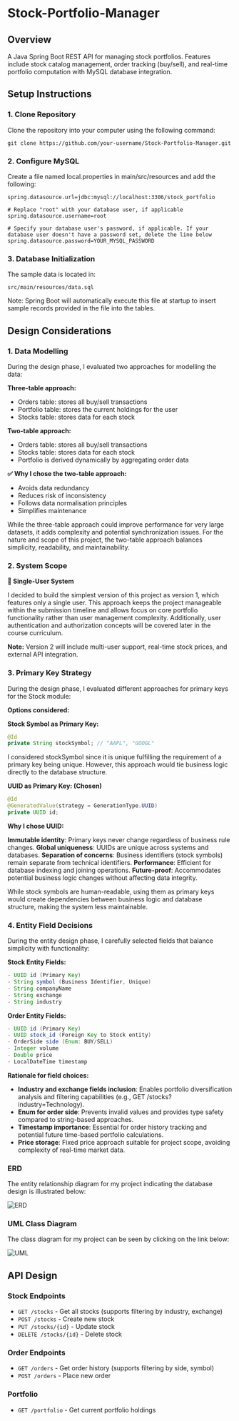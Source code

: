 # Stock-Portfolio-Manager
## Overview
A Java Spring Boot REST API for managing stock portfolios. Features include stock catalog management, order tracking (buy/sell), and real-time portfolio computation with MySQL database integration.

## Setup Instructions

### 1. Clone Repository

Clone the repository into your computer using the following command: 
```
git clone https://github.com/your-username/Stock-Portfolio-Manager.git
```
### 2. Configure MySQL
Create a file named local.properties in main/src/resources and add the following:
```
spring.datasource.url=jdbc:mysql://localhost:3306/stock_portfolio

# Replace "root" with your database user, if applicable
spring.datasource.username=root

# Specify your database user's password, if applicable. If your database user doesn't have a password set, delete the line below
spring.datasource.password=YOUR_MYSQL_PASSWORD
```
### 3. Database Initialization
The sample data is located in:
```
src/main/resources/data.sql
```
Note: Spring Boot will automatically execute this file at startup to insert sample records provided in the file into the tables.

## Design Considerations
### 1. Data Modelling
During the design phase, I evaluated two approaches for modelling the data:

**Three-table approach:**
- Orders table: stores all buy/sell transactions
- Portfolio table: stores the current holdings for the user
- Stocks table: stores data for each stock

**Two-table approach:**
- Orders table: stores all buy/sell transactions
- Stocks table: stores data for each stock
- Portfolio is derived dynamically by aggregating order data

**✅ Why I chose the two-table approach:**
- Avoids data redundancy
- Reduces risk of inconsistency
- Follows data normalisation principles
- Simplifies maintenance

While the three-table approach could improve performance for very large datasets, it adds complexity and potential synchronization issues. For the nature and scope of this project, the two-table approach balances simplicity, readability, and maintainability.

### 2. System Scope
**👤 Single-User System**

I decided to build the simplest version of this project as version 1, which features only a single user. This approach keeps the project manageable within the submission timeline and allows focus on core portfolio functionality rather than user management complexity. Additionally, user authentication and authorization concepts will be covered later in the course curriculum.

**Note:** Version 2 will include multi-user support, real-time stock prices, and external API integration.

### 3. Primary Key Strategy
During the design phase, I evaluated different approaches for primary keys for the Stock module:

**Options considered:**

**Stock Symbol as Primary Key:**
```java
@Id
private String stockSymbol; // "AAPL", "GOOGL"
``` 
I considered stockSymbol since it is unique fulfilling the requirement of a primary key being unique. However, this approach would tie business logic directly to the database structure.

**UUID as Primary Key: (Chosen)**
```java
@Id
@GeneratedValue(strategy = GenerationType.UUID)
private UUID id;
```

**Why I chose UUID:**

**Immutable identity**: Primary keys never change regardless of business rule changes.
**Global uniqueness**: UUIDs are unique across systems and databases.
**Separation of concerns**: Business identifiers (stock symbols) remain separate from technical identifiers.
**Performance**: Efficient for database indexing and joining operations.
**Future-proof**: Accommodates potential business logic changes without affecting data integrity.

While stock symbols are human-readable, using them as primary keys would create dependencies between business logic and database structure, making the system less maintainable.

### 4. Entity Field Decisions
During the entity design phase, I carefully selected fields that balance simplicity with functionality:

**Stock Entity Fields:**
```java
- UUID id (Primary Key)
- String symbol (Business Identifier, Unique)
- String companyName
- String exchange
- String industry
```

**Order Entity Fields:**
```java
- UUID id (Primary Key)
- UUID stock_id (Foreign Key to Stock entity)
- OrderSide side (Enum: BUY/SELL)
- Integer volume
- Double price
- LocalDateTime timestamp
```

**Rationale for field choices:**

- **Industry and exchange fields inclusion**: Enables portfolio diversification analysis and filtering capabilities (e.g., GET /stocks?industry=Technology).
- **Enum for order side**: Prevents invalid values and provides type safety compared to string-based approaches.
- **Timestamp importance**: Essential for order history tracking and potential future time-based portfolio calculations.
- **Price storage**: Fixed price approach suitable for project scope, avoiding complexity of real-time market data.


### ERD
The entity relationship diagram for my project indicating the database design is illustrated below:

![ERD](docs/erd.png)

### UML Class Diagram
The class diagram for my project can be seen by clicking on the link below:

![UML](docs/UML_Class_Diagram.drawio)


## API Design

### Stock Endpoints
- `GET /stocks` - Get all stocks (supports filtering by industry, exchange)
- `POST /stocks` - Create new stock
- `PUT /stocks/{id}` - Update stock
- `DELETE /stocks/{id}` - Delete stock

### Order Endpoints
- `GET /orders` - Get order history (supports filtering by side, symbol)
- `POST /orders` - Place new order

### Portfolio
- `GET /portfolio` - Get current portfolio holdings







